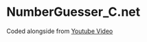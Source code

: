 # NumberGuesser_C.net
Coded alongside from [Youtube Video](https://www.youtube.com/watch?v=GcFJjpMFJvI "Youtube Video")
